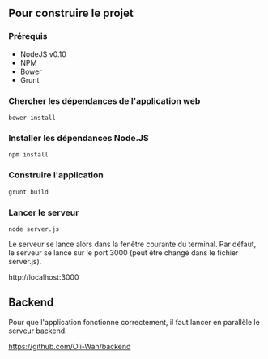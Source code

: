 ## Pour construire le projet

### Prérequis

- NodeJS v0.10
- NPM
- Bower
- Grunt

### Chercher les dépendances de l'application web

`bower install`

### Installer les dépendances Node.JS

`npm install`

### Construire l'application

`grunt build`

### Lancer le serveur

`node server.js`

Le serveur se lance alors dans la fenêtre courante du terminal. Par défaut, le serveur se lance sur le port 3000 (peut être changé dans le fichier server.js).

http://localhost:3000


## Backend

Pour que l'application fonctionne correctement, il faut lancer en parallèle le serveur backend.

https://github.com/Oli-Wan/backend